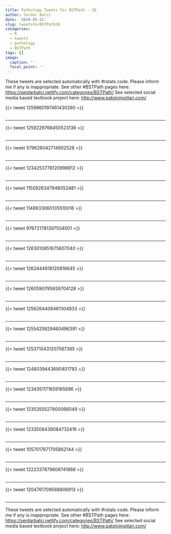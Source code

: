 ```yaml
---
title: Pathology Tweets For BSTPath - 28
author: Serdar Balci
date: '2020-05-21'
slug: tweetsForBSTPath28
categories:
  - R
  - tweets
  - pathology
  - BSTPath
tags: []
image:
  caption: ''
  focal_point: ''
---
```



These tweets are selected automatically with #rstats code. Please inform me if any is inappropriate.
See other #BSTPath pages here: https://serdarbalci.netlify.com/categories/BSTPath/ 
See selected social media based textbook project here: http://www.patolojinotlari.com/

{{< tweet 1259860197461430280 >}}
<br>
<br>
<hr>
{{< tweet 1259229768450523136 >}}
<br>
<br>
<hr>
{{< tweet 579626042714902528 >}}
<br>
<br>
<hr>
{{< tweet 1234253778120998912 >}}
<br>
<br>
<hr>
{{< tweet 1150926347948052481 >}}
<br>
<br>
<hr>
{{< tweet 1148933060135510016 >}}
<br>
<br>
<hr>
{{< tweet 976721781397504001 >}}
<br>
<br>
<hr>
{{< tweet 1263010851675607040 >}}
<br>
<br>
<hr>
{{< tweet 1262444918120816645 >}}
<br>
<br>
<hr>
{{< tweet 1260590795926704128 >}}
<br>
<br>
<hr>
{{< tweet 1256264406461304833 >}}
<br>
<br>
<hr>
{{< tweet 1255425829460496391 >}}
<br>
<br>
<hr>
{{< tweet 1253710431207567365 >}}
<br>
<br>
<hr>
{{< tweet 1248039443690401793 >}}
<br>
<br>
<hr>
{{< tweet 1234351171659165696 >}}
<br>
<br>
<hr>
{{< tweet 1235355527800066049 >}}
<br>
<br>
<hr>
{{< tweet 1233508439084732419 >}}
<br>
<br>
<hr>
{{< tweet 1057017671705862144 >}}
<br>
<br>
<hr>
{{< tweet 1222337879608741888 >}}
<br>
<br>
<hr>
{{< tweet 1204761709568806913 >}}
<br>
<br>
<hr>


These tweets are selected automatically with #rstats code. Please inform me if any is inappropriate.
See other #BSTPath pages here: https://serdarbalci.netlify.com/categories/BSTPath/ 
See selected social media based textbook project here: http://www.patolojinotlari.com/
